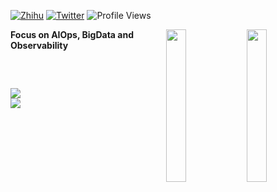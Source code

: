 <!--h3 align="center">Hi there, I'm a coder, so I'm living in ⛲️https://your-website.com 🌲  </h3-->

<p align="left">
  <!-- Example badge: replace links with yours -->
  <a href="https://your-zhihu-link" target="_blank"><img src="https://img.shields.io/badge/知乎-0079FF.svg?style=flat-square&logo=zhihu&logoColor=white" alt="Zhihu"></a>
  <a href="https://twitter.com/your-twitter" target="_blank"><img src="https://img.shields.io/badge/Twitter-1ca0f1.svg?&style=flat-square&logo=twitter&logoColor=white" alt="Twitter"></a>   
  <img src="https://komarev.com/ghpvc/?username=YOUR_GITHUB_USERNAME" alt="Profile Views" />
</p>
  
<!-- Your Photo -->
<a href="https://your-link-here">
   <img src="[https://link-to-your-photo.jpg](https://cdn.prod.website-files.com/677a760f8084966769f9d49c/68517827d0c795488f9a8d5d_ISLAM%20MAKHACHEV-p-2000.webp)" align="right" width="25%" />
</a>

<!-- Ferris Gif (you can keep or remove) -->
<a href="https://github.com/YOUR_GITHUB_USERNAME">
   <img src="https://github.com/sunface/sunface/blob/master/assets/ferris.gif" align="right" width="25%"/>
</a>

**Focus on AIOps, BigData and Observability**


<h2></h2>

<br />

[![](https://raw.githubusercontent.com/YOUR_GITHUB_USERNAME/YOUR_GITHUB_USERNAME/master/profile-summary-card-output/tokyonight/3-stats.svg)](https://github.com/vn7n24fzkq/github-profile-summary-cards)  
[![](https://raw.githubusercontent.com/YOUR_GITHUB_USERNAME/YOUR_GITHUB_USERNAME/master/profile-summary-card-output/tokyonight/1-repos-per-language.svg)](https://github.com/vn7n24fzkq/github-profile-summary-cards) 
